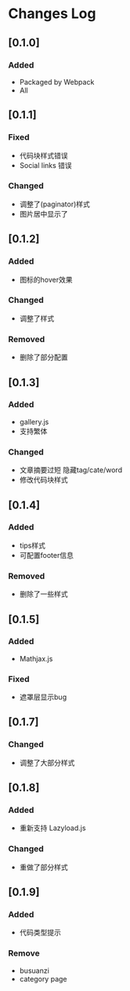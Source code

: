 
# Changes Log



## [0.1.0]

### Added
- Packaged by Webpack
- All

## [0.1.1]

### Fixed
- 代码块样式错误
- Social links 错误

### Changed
- 调整了(paginator)样式
- 图片居中显示了

## [0.1.2]

### Added
- 图标的hover效果

### Changed
- 调整了样式

### Removed
- 删除了部分配置

## [0.1.3]

### Added
- gallery.js
- 支持繁体
### Changed
- 文章摘要过短 隐藏tag/cate/word
- 修改代码块样式

## [0.1.4]

### Added
- tips样式
- 可配置footer信息

### Removed
- 删除了一些样式

## [0.1.5]

### Added
- Mathjax.js

### Fixed
- 遮罩层显示bug

## [0.1.7]

### Changed
- 调整了大部分样式

## [0.1.8]

### Added
- 重新支持 Lazyload.js

### Changed
- 重做了部分样式

## [0.1.9]

### Added
- 代码类型提示

### Remove
- busuanzi
- category page